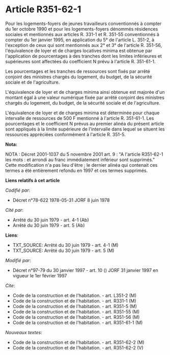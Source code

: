 # Article R351-62-1

Pour les logements-foyers de jeunes travailleurs conventionnés à compter du 1er octobre 1990 et pour les logements-foyers
dénommés résidences sociales et mentionnés aux articles R. 331-1 et R. 351-55 conventionnés à compter du 1er janvier 1995, en
application du 5° de l'article L. 351-2, à l'exception de ceux qui sont mentionnés aux 2° et 3° de l'article R. 351-56,
l'équivalence de loyer et de charges locatives minima est obtenue par l'application de pourcentages à des tranches dont les
limites inférieures et supérieures sont affectées du coefficient N prévu à l'article R. 351-61-1.

Les pourcentages et les tranches de ressources sont fixés par arrêté conjoint des ministres chargés du logement, du budget,
de la sécurité sociale et de l'agriculture.

L'équivalence de loyer et de charges minima ainsi obtenue est majorée d'un montant égal à une valeur numérique fixée par
arrêté conjoint des ministres chargés du logement, du budget, de la sécurité sociale et de l'agriculture.

L'équivalence de loyer et de charges minima est déterminée pour chaque intervalle de ressources de 500 F mentionné à
l'article R. 351-61-1. Les pourcentages et le coefficient N prévus au premier alinéa du présent article sont appliqués à la
limite supérieure de l'intervalle dans lequel se situent les ressources appréciées conformément à l'article R. 351-5.

**Nota:**

NOTA : Décret 2001-1037 du 5 novembre 2001 art. 9 : "A l'article R351-62-1 les mots : et arrondi au franc immédiatement
inférieur sont supprimés." Cette modification n'a pas lieu d'être ; le dernier alinéa qui contenait ces termes a été
entièrement refondu en 1997 et ces termes supprimés.

**Liens relatifs à cet article**

_Codifié par_:

  - Décret n°78-622 1978-05-31 JORF 8 juin 1978

_Cité par_:

  - Arrêté du 30 juin 1979 - art. 4-1 (Ab)
  - Arrêté du 30 juin 1979 - art. 5 (Ab)

**Liens**:

  - TXT_SOURCE: Arrêté du 30 juin 1979 - art. 4-1 (M)
  - TXT_SOURCE: Arrêté du 30 juin 1979 - art. 5 (M)

_Modifié par_:

  - Décret n°97-79 du 30 janvier 1997 - art. 10 () JORF 31 janvier 1997 en vigueur le 1er février 1997

_Cite_:

  - Code de la construction et de l'habitation. - art. L351-2 (M)
  - Code de la construction et de l'habitation. - art. R331-1 (M)
  - Code de la construction et de l'habitation. - art. R351-5 (M)
  - Code de la construction et de l'habitation. - art. R351-55 (M)
  - Code de la construction et de l'habitation. - art. R351-56 (M)
  - Code de la construction et de l'habitation. - art. R351-61-1 (M)

_Nouveaux textes_:

  - Code de la construction et de l'habitation. - art. R351-62-2 (M)
  - Code de la construction et de l'habitation. - art. R351-62-2 (V)
